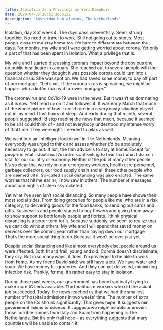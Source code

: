 ```yaml
---
title: Isolation Is a Privilege by Yori Kamphuis
date: 2020-04-05T20:51:20.513Z
description: 'Amsterdam Hub alumnus, The Netherlands'
---
```

Isolation, day 3 of week 4. The days pass uneventfully. Seem strung together. No need to travel to work. Still not going out to stores. Most people close to me stay home too. It’s hard to differentiate between the days. For months, my wife and I were getting worried about corona. Yet only a part of that has been spent in isolation. What a privilege that is.

My wife and I started discussing corona’s impact beyond the obvious one on public healthcare in January. She reached out to several people with the question whether they thought it was possible corona could turn into a financial crisis. She was spot on. We had saved some money to pay off part of our mortgage. “Let’s not. If the corona virus is spreading, we might be happier with a buffer than with a lower mortgage.”

The coronavirus and CoVid-19 were in the news. But it wasn’t as dominating as it is now. Yet I read up on it and followed it. It was early March that much of the whole picture of how it could turn into a very nasty situation played out in my mind. I lost hours of sleep. And early during that month, several people suggested I’d stop reading the news that much, because it seemed to be all I could think of – and not everybody understood my intense worry of that time. They were right. I needed to relax as well.

We went into an ‘intelligent lockdown’ in The Netherlands. Meaning everybody was urged to think and assess whether it’d be absolutely necessary to go out. If not, the firm advice is to stay at home. Except for people in vital industries. It’s rather confronting to hear that what I do isn’t vital for our country or economy. Neither is the job of many other people. It’s so clear that we rely on our emergency workers, health care personnel, garbage collectors, our food supply chain and all these other people who are deemed vital. So-called social distancing was also enacted. The same worries that hit me earlier, I now saw in others. The number of messages about bad nights of sleep skyrocketed.

Yet what I’ve seen isn’t social distancing. So many people have shown their most social sides. From doing groceries for people like me, who are in a risk category, to delivering goods for the food banks, to sending out cards and gifts. Businesses and people started to buy flowers and giving them away – to show support to both lonely people and florists. I think physical distancing is a better term for it. Because suddenly, we seem to realize that we can’t do without others. My wife and I will spend that saved money on services over the coming year rather than paying down our mortgage. That’s the more social thing to do. Because it won’t be over just yet.

Despite social distancing and like almost everybody else, people around us were affected. Both fit and frail, young and old. Corona doesn’t discriminate, they say. But in so many ways, it does. I’m privileged to be able to work from home. As my friend David said: we still have a job. We have water and soap. We have money for groceries. And they can get delivered, minimizing infection risk. Frankly, for me, it’s rather easy to stay in isolation.

During those past weeks, our government has been frantically trying to make more IC beds available. The healthcare workers who did the actual job succeeded. Today, the news reached us that we had the smallest number of hospital admissions in two weeks’ time. The number of extra people on the ICs shrunk significantly. That gives hope. It suggests our government listens to science. It suggests we might be able to prevent those horrible scenes from Italy and Spain from happening in The Netherlands. But it’s only frail hope – as everything suggests that many countries will be unable to contain it.